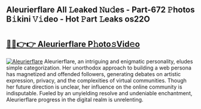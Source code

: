 ## Aleurierflare All 𝙻eaked 𝙽u𝚍es - Part-672 𝙿hotos B𝚒kini 𝚅𝚒deo - Hot 𝙿art 𝙻eaks os22O

# <h2><a href="http://ld0lsb.urlbe.top/?page=Aleurierflare">🔗🔗👉👉 Aleurierflare P𝚑oto𝚜Vid𝚎o</a></h2>

[![Aleurierflare](https://i.imgur.com/eBuTRDB.gif)](http://ld0lsb.urlbe.top/?page=Aleurierflare)
Aleurierflare, an intriguing and enigmatic personality, eludes simple categorization. Her unorthodox approach to building a web persona has magnetized and offended followers, generating debates on artistic expression, privacy, and the complexities of virtual communities. Though her future direction is unclear, her influence on the online community is indisputable. Fueled by an unyielding resolve and undeniable enchantment, Aleurierflare progress in the digital realm is unrelenting.

